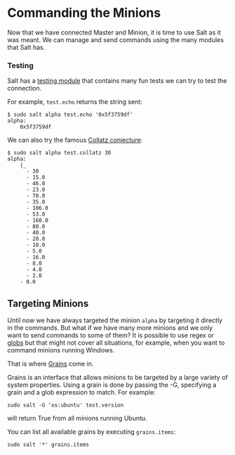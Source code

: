 # Commanding the Minions
Now that we have connected Master and Minion, it is time to use Salt as it was meant. We can manage and send commands using the many modules that Salt has.

### Testing
Salt has a [testing module](https://docs.saltproject.io/en/latest/ref/modules/all/salt.modules.test.html) that contains many fun tests we can try to test the connection.

For example, `test.echo` returns the string sent: 

```
$ sudo salt alpha test.echo '0x5f3759df'
alpha:
    0x5f3759df
```

We can also try the famous [Collatz conjecture](https://en.wikipedia.org/wiki/Collatz_conjecture):
```
$ sudo salt alpha test.collatz 30
alpha:
    |_
      - 30
      - 15.0
      - 46.0
      - 23.0
      - 70.0
      - 35.0
      - 106.0
      - 53.0
      - 160.0
      - 80.0
      - 40.0
      - 20.0
      - 10.0
      - 5.0
      - 16.0
      - 8.0
      - 4.0
      - 2.0
    - 0.0
```

## Targeting Minions
Until now we have always targeted the minion `alpha` by targeting it directly in the commands. But what if we have many more minions and we only want to send commands to some of them? It is possible to use regex or [globs](https://en.wikipedia.org/wiki/Glob_(programming)) but that might not cover all situations, for example, when you want to command minions running Windows.

 That is where [Grains](https://docs.saltproject.io/en/latest/topics/targeting/index.html#targeting) come in.

Grains is an interface that allows minions to be targeted by a large variety of system properties. Using a grain is done by passing the -G, specifying a grain and a glob expression to match. For example:
```
sudo salt -G 'os:ubuntu' test.version
```
will return True from all minions running Ubuntu. 

You can list all available grains by executing `grains.items`:
```
sudo salt '*' grains.items
```


